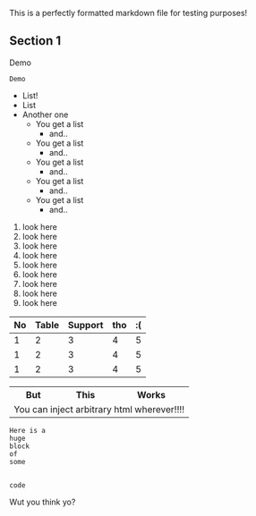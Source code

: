 <!-- TITLE: Testing CI/CD -->

This is a perfectly formatted markdown file for testing purposes!

## Section 1

Demo

`Demo`

* List!
* List
* Another one
    * You get a list
        * and..
    * You get a list
        * and..
    * You get a list
        * and..
    * You get a list
        * and..
    * You get a list
        * and..

1. look here
1. look here
1. look here
1. look here
1. look here
1. look here
1. look here
1. look here
1. look here

| No | Table | Support | tho | :( |
|----|-------|---------|-----|----|
| 1 | 2 | 3 | 4 | 5 |
| 1 | 2 | 3 | 4 | 5 |
| 1 | 2 | 3 | 4 | 5 |

<table>
<tr>
<th>But</th>
<th>This</th>
<th>Works</th>
</tr>
<tr>
<td colspan="3">
You can inject arbitrary html wherever!!!!
</td>
</tr>
</table>

    Here is a
    huge
    block
    of
    some 
     
     
    code


Wut you think yo?

